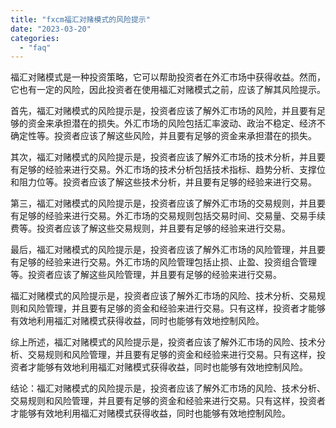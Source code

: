 ```yaml
---
title: "fxcm福汇对赌模式的风险提示"
date: "2023-03-20"
categories: 
  - "faq"
---
```


福汇对赌模式是一种投资策略，它可以帮助投资者在外汇市场中获得收益。然而，它也有一定的风险，因此投资者在使用福汇对赌模式之前，应该了解其风险提示。

首先，福汇对赌模式的风险提示是，投资者应该了解外汇市场的风险，并且要有足够的资金来承担潜在的损失。外汇市场的风险包括汇率波动、政治不稳定、经济不确定性等。投资者应该了解这些风险，并且要有足够的资金来承担潜在的损失。

其次，福汇对赌模式的风险提示是，投资者应该了解外汇市场的技术分析，并且要有足够的经验来进行交易。外汇市场的技术分析包括技术指标、趋势分析、支撑位和阻力位等。投资者应该了解这些技术分析，并且要有足够的经验来进行交易。

第三，福汇对赌模式的风险提示是，投资者应该了解外汇市场的交易规则，并且要有足够的经验来进行交易。外汇市场的交易规则包括交易时间、交易量、交易手续费等。投资者应该了解这些交易规则，并且要有足够的经验来进行交易。

最后，福汇对赌模式的风险提示是，投资者应该了解外汇市场的风险管理，并且要有足够的经验来进行交易。外汇市场的风险管理包括止损、止盈、投资组合管理等。投资者应该了解这些风险管理，并且要有足够的经验来进行交易。

福汇对赌模式的风险提示是，投资者应该了解外汇市场的风险、技术分析、交易规则和风险管理，并且要有足够的资金和经验来进行交易。只有这样，投资者才能够有效地利用福汇对赌模式获得收益，同时也能够有效地控制风险。

综上所述，福汇对赌模式的风险提示是，投资者应该了解外汇市场的风险、技术分析、交易规则和风险管理，并且要有足够的资金和经验来进行交易。只有这样，投资者才能够有效地利用福汇对赌模式获得收益，同时也能够有效地控制风险。

结论：福汇对赌模式的风险提示是，投资者应该了解外汇市场的风险、技术分析、交易规则和风险管理，并且要有足够的资金和经验来进行交易。只有这样，投资者才能够有效地利用福汇对赌模式获得收益，同时也能够有效地控制风险。
